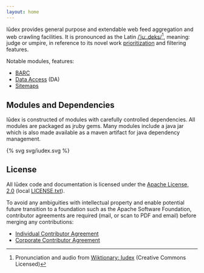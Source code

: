 ```yaml
---
layout: home
---
```


Iūdex provides general purpose and extendable web feed aggregation and
web crawling facilities.  It is pronounced as the Latin
[/ˈjuː.deks/][wiki-ogg][^wik], meaning: judge or umpire, in reference
to its novel work [prioritization] and filtering features.

Notable modules, features:

* [BARC](/barc.html)
* [Data Access](/da.html) (DA)
* [Sitemaps](/sitemap.html)

[prioritization]: /prioritization.html

[wiki-ogg]: http://upload.wikimedia.org/wikipedia/commons/9/92/La-cls-iudex.ogg

[^wik]: Pronunciation and audio from
        [Wiktionary: Iudex](http://en.wiktionary.org/wiki/iudex)
        (Creative Commons Licensed)

## Modules and Dependencies

Iūdex is constructed of modules with carefully controlled
dependencies. All modules are packaged as jruby gems. Many modules
include a java jar which is also made available as a maven artifact
for java dependency management.

{% svg svg/iudex.svg %}

## License

All Iūdex code and documentation is licensed under the
[Apache License, 2.0][AL2] (local [LICENSE.txt]).

To avoid any ambiguities with intellectual property and enable
potential future transition to a foundation such as the Apache
Software Foundation, contributor agreements are required (mail, or
scan to PDF and email) before merging any contributions:

* [Individual Contributor Agreement](license/icla.txt)
* [Corporate Contributor Agreement](license/cla-corporate.txt)

[AL2]: http://www.apache.org/licenses/LICENSE-2.0
[LICENSE.txt]: license/LICENSE.txt

